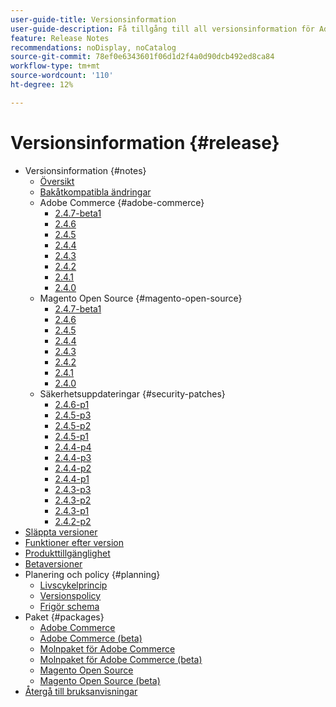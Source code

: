 ```yaml
---
user-guide-title: Versionsinformation
user-guide-description: Få tillgång till all versionsinformation för Adobe Commerce patchar och tjänster på ett och samma ställe.
feature: Release Notes
recommendations: noDisplay, noCatalog
source-git-commit: 78ef0e6343601f06d1d2f4a0d90dcb492ed8ca84
workflow-type: tm+mt
source-wordcount: '110'
ht-degree: 12%

---
```



# Versionsinformation {#release}

- Versionsinformation {#notes}
   - [Översikt](release-notes/overview.md)
   - [Bakåtkompatibla ändringar](backward-incompatible-changes.md)
   - Adobe Commerce {#adobe-commerce}
      - [2.4.7-beta1](release-notes/commerce/2-4-7.md)
      - [2.4.6](release-notes/commerce/2-4-6.md)
      - [2.4.5](release-notes/commerce/2-4-5.md)
      - [2.4.4](release-notes/commerce/2-4-4.md)
      - [2.4.3](release-notes/commerce/2-4-3.md)
      - [2.4.2](release-notes/commerce/2-4-2.md)
      - [2.4.1](release-notes/commerce/2-4-1.md)
      - [2.4.0](release-notes/commerce/2-4-0.md)
   - Magento Open Source {#magento-open-source}
      - [2.4.7-beta1](release-notes/open-source/2-4-7.md)
      - [2.4.6](release-notes/open-source/2-4-6.md)
      - [2.4.5](release-notes/open-source/2-4-5.md)
      - [2.4.4](release-notes/open-source/2-4-4.md)
      - [2.4.3](release-notes/open-source/2-4-3.md)
      - [2.4.2](release-notes/open-source/2-4-2.md)
      - [2.4.1](release-notes/open-source/2-4-1.md)
      - [2.4.0](release-notes/open-source/2-4-0.md)
   - Säkerhetsuppdateringar {#security-patches}
      - [2.4.6-p1](release-notes/security/2-4-6-p1.md)
      - [2.4.5-p3](release-notes/security/2-4-5-p3.md)
      - [2.4.5-p2](release-notes/security/2-4-5-p2.md)
      - [2.4.5-p1](release-notes/security/2-4-5-p1.md)
      - [2.4.4-p4](release-notes/security/2-4-4-p4.md)
      - [2.4.4-p3](release-notes/security/2-4-4-p3.md)
      - [2.4.4-p2](release-notes/security/2-4-4-p2.md)
      - [2.4.4-p1](release-notes/security/2-4-4-p1.md)
      - [2.4.3-p3](release-notes/security/2-4-3-p3.md)
      - [2.4.3-p2](release-notes/security/2-4-3-p2.md)
      - [2.4.3-p1](release-notes/security/2-4-3-p1.md)
      - [2.4.2-p2](release-notes/security/2-4-2-p2.md)
- [Släppta versioner](versions.md)
- [Funktioner efter version](features.md)
- [Produkttillgänglighet](product-availability.md)
- [Betaversioner](beta.md)
- Planering och policy {#planning}
   - [Livscykelprincip](lifecycle-policy.md)
   - [Versionspolicy](versioning-policy.md)
   - [Frigör schema](schedule.md)
- Paket {#packages}
   - [Adobe Commerce](packages/adobe-commerce.md)
   - [Adobe Commerce (beta)](packages/adobe-commerce-beta.md)
   - [Molnpaket för Adobe Commerce](packages/cloud.md)
   - [Molnpaket för Adobe Commerce (beta)](packages/cloud-beta.md)
   - [Magento Open Source](packages/magento-open-source.md)
   - [Magento Open Source (beta)](packages/magento-open-source-beta.md)
- [Återgå till bruksanvisningar](https://experienceleague.adobe.com/docs/commerce-operations/operational-guides/home.html)
